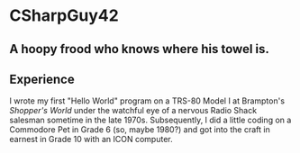 # CSharpGuy42
## A hoopy frood who knows where his towel is.

## Experience
I wrote my first "Hello World" program on a TRS-80 Model I at Brampton's *Shopper's World* under the watchful eye of a nervous Radio Shack salesman sometime in the late 1970s.  Subsequently, I did a little coding on a Commodore Pet in Grade 6 (so, maybe 1980?) and got into the craft in earnest in Grade 10 with an ICON computer.